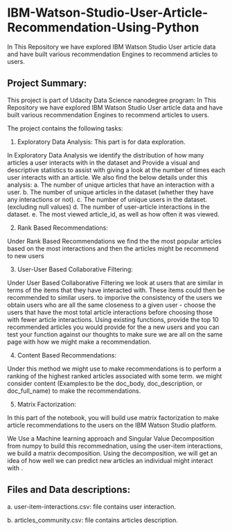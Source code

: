 # IBM-Watson-Studio-User-Article-Recommendation-Using-Python
In This Repository we have explored IBM Watson Studio User article data and have built various recommendation Engines to recommend articles to users. 


## Project Summary:

This project is part of Udacity Data Science nanodegree program: In This Repository we have explored IBM Watson Studio User article data and have built various recommendation Engines to recommend articles to users. 

The project contains the following tasks:

1. Exploratory Data Analysis: This part is for data exploration.

In Exploratory Data Analysis we identify the distribution of how many articles a user interacts with in the dataset and Provide a visual and descriptive statistics to assist with giving a look at the number of times each user interacts with an article.
We also find the below details under this analysis:
a. The number of unique articles that have an interaction with a user.
b. The number of unique articles in the dataset (whether they have any interactions or not).
c. The number of unique users in the dataset. (excluding null values)
d. The number of user-article interactions in the dataset.
e. The most viewed article_id, as well as how often it was viewed.

2. Rank Based Recommendations: 

Under Rank Based Recommendations we find the the most popular articles based on the most interactions and then the articles might be recommend to new users 

3. User-User Based Collaborative Filtering: 

Under User Based Collaborative Filtering we look at users that are similar in terms of the items that they have interacted with. These items could then be recommended to similar users. to imporive the consistency of the users we obtain users who are all the same closeness to a given user - choose the users that have the most total article interactions before choosing those with fewer article interactions. Using existing functions, provide the top 10 recommended articles you would provide for the a new users and you can test your function against our thoughts to make sure we are all on the same page with how we might make a recommendation.


4. Content Based Recommendations: 

Under this method we might use to make recommendations is to perform a ranking of the highest ranked articles associated with some term. we might consider content (Examples:to be the doc_body, doc_description, or doc_full_name) to make the recommendations. 

5. Matrix Factorization: 

In this part of the notebook, you will build use matrix factorization to make article recommendations to the users on the IBM Watson Studio platform.

We Use a Machine learning approach and Singular Value Decomposition from numpy to build this recommednation, using the user-item interactions, we build a matrix decomposition. Using the decomposition, we will get an idea of how well we can predict new articles an individual might interact with .

## Files and Data descriptions:

a. user-item-interactions.csv: file contains user interaction.

b. articles_community.csv: file contains articles description.

